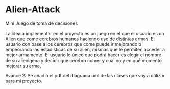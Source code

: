 # Alien-Attack
Mini Juego de toma de decisiones

La ídea a implementar en el proyecto es un juego en el que el usuario es un Alien que come cerebros humanos haciendo uso de distintas armas. El usuario con base a los cerebros que come puede ir mejorando o empeorando las estadisticas de su alien, mismas que le permiten acceder a mejor armamento. El usuario lo único que podrá hacer es elegir el nombre de su alienigena y decidir que cerebro comer y cual no y en qué momento mejorar su arma. 

Avance 2: Se añadió el pdf del diagrama uml de las clases que voy a utilizar para mi proyecto. 
